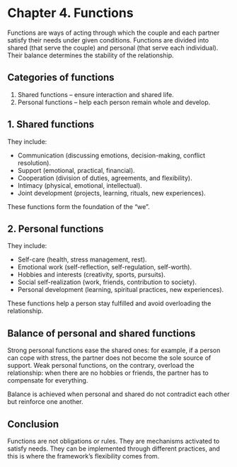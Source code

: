 <div style="page-break-before: always;"></div>

# Chapter 4. Functions

Functions are ways of acting through which the couple and each partner satisfy their needs under given conditions. Functions are divided into shared (that serve the couple) and personal (that serve each individual). Their balance determines the stability of the relationship.

## Categories of functions

1. Shared functions – ensure interaction and shared life.
2. Personal functions – help each person remain whole and develop.

## 1. Shared functions

They include:

- Communication (discussing emotions, decision-making, conflict resolution).
- Support (emotional, practical, financial).
- Cooperation (division of duties, agreements, and flexibility).
- Intimacy (physical, emotional, intellectual).
- Joint development (projects, learning, rituals, new experiences).

These functions form the foundation of the “we”.

## 2. Personal functions

They include:

- Self-care (health, stress management, rest).
- Emotional work (self-reflection, self-regulation, self-worth).
- Hobbies and interests (creativity, sports, pursuits).
- Social self-realization (work, friends, contribution to society).
- Personal development (learning, spiritual practices, new experiences).

These functions help a person stay fulfilled and avoid overloading the relationship.

## Balance of personal and shared functions

Strong personal functions ease the shared ones: for example, if a person can cope with stress, the partner does not become the sole source of support. Weak personal functions, on the contrary, overload the relationship: when there are no hobbies or friends, the partner has to compensate for everything.

Balance is achieved when personal and shared do not contradict each other but reinforce one another.

## Conclusion

Functions are not obligations or rules. They are mechanisms activated to satisfy needs. They can be implemented through different practices, and this is where the framework’s flexibility comes from.
